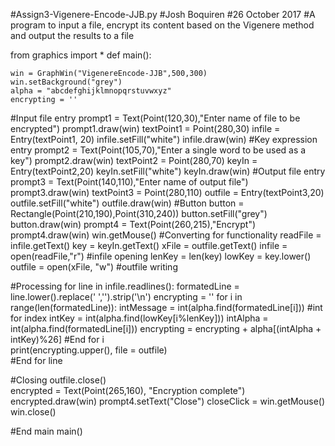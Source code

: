 #Assign3-Vigenere-Encode-JJB.py
#Josh Boquiren
#26 October 2017
#A program to input a file, encrypt its content based on the Vigenere method and output the results to a file

from graphics import *
def main():
    
    win = GraphWin("VigenereEncode-JJB",500,300)
    win.setBackground("grey")
    alpha = "abcdefghijklmnopqrstuvwxyz"
    encrypting = ''
#Input file entry
    prompt1 = Text(Point(120,30),"Enter name of file to be encrypted")
    prompt1.draw(win)
    textPoint1 = Point(280,30)
    infile = Entry(textPoint1, 20)
    infile.setFill("white")
    infile.draw(win)
#Key expression entry
    prompt2 = Text(Point(105,70),"Enter a single word to be used as a key")
    prompt2.draw(win)
    textPoint2 = Point(280,70)
    keyIn = Entry(textPoint2,20)
    keyIn.setFill("white")
    keyIn.draw(win)
#Output file entry
    prompt3 = Text(Point(140,110),"Enter name of output file")
    prompt3.draw(win)
    textPoint3 = Point(280,110)
    outfile = Entry(textPoint3,20)
    outfile.setFill("white")
    outfile.draw(win)
#Button
    button = Rectangle(Point(210,190),Point(310,240))
    button.setFill("grey")
    button.draw(win)
    prompt4 = Text(Point(260,215),"Encrypt")
    prompt4.draw(win)
    win.getMouse()
#Converting for functionality
    readFile = infile.getText()
    key = keyIn.getText()
    xFile = outfile.getText()
    infile = open(readFile,"r") #infile opening
    lenKey = len(key)
    lowKey = key.lower()
    outfile = open(xFile, "w") #outfile writing
    
#Processing
    for line in infile.readlines():
        formatedLine = line.lower().replace(' ','').strip('\n')
        encrypting = ''
        for i in range(len(formatedLine)):
            intMessage = int(alpha.find(formatedLine[i])) #int for index
            intKey = int(alpha.find(lowKey[i%lenKey]))
            intAlpha = int(alpha.find(formatedLine[i]))
            encrypting = encrypting + alpha[(intAlpha + intKey)%26]
        #End for i           
        print(encrypting.upper(), file = outfile)                              
    #End for line

#Closing
    outfile.close()    
    encrypted = Text(Point(265,160), "Encryption complete")
    encrypted.draw(win)
    prompt4.setText("Close")
    closeClick = win.getMouse()
    win.close()
    
#End main
main()
